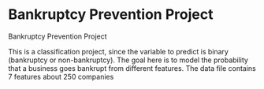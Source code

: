 # Bankruptcy Prevention Project
 Bankruptcy Prevention Project

 This is a classification project, since the variable to predict is binary (bankruptcy or non-bankruptcy). The goal here is to model the probability that a business goes bankrupt from different features. The data file contains 7 features about 250 companies

